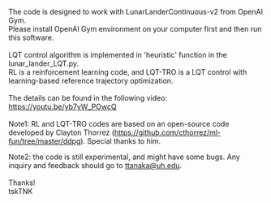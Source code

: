 The code is designed to work with LunarLanderContinuous-v2 from OpenAI Gym.<br>
Please install OpenAI Gym environment on your computer first and then run this software.<br>
<br>
LQT control algorithm is implemented in 'heuristic' function in the lunar_lander_LQT.py. <br>
RL is a reinforcement learning code, and LQT-TRO is a LQT control with learning-based reference trajectory optimization.<br>
<br>
The details can be found in the following video: https://youtu.be/yb7yW_POwcQ<br>
<br>
Note1: RL and LQT-TRO codes are based on an open-source code developed by Clayton Thorrez (https://github.com/cthorrez/ml-fun/tree/master/ddpg). Special thanks to him.<br>

Note2: the code is still experimental, and might have some bugs. Any inquiry and feedback should go to ttanaka@uh.edu.
<br><br>
Thanks!<br>
tskTNK
